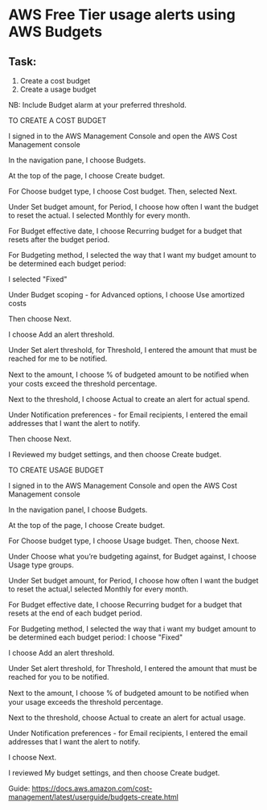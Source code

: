 # AWS Free Tier usage alerts using AWS Budgets

## Task:

1. Create a cost budget
2. Create a usage budget

NB: Include Budget alarm at your preferred threshold.


TO CREATE A COST BUDGET

I signed in to the AWS Management Console and open the AWS Cost Management console 

In the navigation pane, I choose Budgets.

At the top of the page, I choose Create budget.

For Choose budget type, I choose Cost budget. Then, selected Next.

Under Set budget amount, for Period, I choose how often I want the budget to reset the actual. I selected Monthly for every month.

For Budget effective date, I choose Recurring budget for a budget that resets after the budget period.

For Budgeting method, I selected the way that I want my budget amount to be determined each budget period:

I selected "Fixed"

Under Budget scoping - for Advanced options, I choose Use amortized costs

Then choose Next.

I choose Add an alert threshold.

Under Set alert threshold, for Threshold, I entered the amount that must be reached for me to be notified. 

Next to the amount, I choose % of budgeted amount to be notiﬁed when your costs exceed the threshold percentage.

Next to the threshold, I choose Actual to create an alert for actual spend. 

Under Notification preferences - for Email recipients, I entered the email addresses that I want the alert to notify. 

Then choose Next.

I Reviewed my budget settings, and then choose Create budget.




TO CREATE USAGE BUDGET

I signed in to the AWS Management Console and open the AWS Cost Management console 

In the navigation panel, I choose Budgets.

At the top of the page, I choose Create budget.

For Choose budget type, I choose Usage budget. Then, choose Next.

Under Choose what you’re budgeting against, for Budget against, I choose Usage type groups.

Under Set budget amount, for Period, I choose how often I want the budget to reset the actual,I selected Monthly for every month.

For Budget effective date, I choose Recurring budget for a budget that resets at the end of each budget period. 

For Budgeting method, I selected the way that i want my budget amount to be determined each budget period: I choose "Fixed"

I choose Add an alert threshold.

Under Set alert threshold, for Threshold, I entered the amount that must be reached for you to be notified.

Next to the amount, I choose % of budgeted amount to be notiﬁed when your usage exceeds the threshold percentage.

Next to the threshold, choose Actual to create an alert for actual usage.

Under Notification preferences - for Email recipients, I entered the email addresses that I want the alert to notify.

I choose Next.

I reviewed My budget settings, and then choose Create budget.


Guide:
https://docs.aws.amazon.com/cost-management/latest/userguide/budgets-create.html